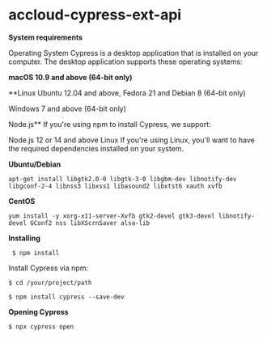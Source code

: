 # accloud-cypress-ext-api
**System requirements**

Operating System
Cypress is a desktop application that is installed on your computer. The desktop application supports these operating systems:

**macOS 10.9 and above (64-bit only)**

**Linux Ubuntu 12.04 and above, Fedora 21 and Debian 8 (64-bit only)

Windows 7 and above (64-bit only)

Node.js**
If you're using npm to install Cypress, we support:

Node.js 12 or 14 and above
Linux
If you're using Linux, you'll want to have the required dependencies installed on your system.

**Ubuntu/Debian**

`apt-get install libgtk2.0-0 libgtk-3-0 libgbm-dev libnotify-dev libgconf-2-4 libnss3 libxss1 libasound2 libxtst6 xauth xvfb`

**CentOS**

`yum install -y xorg-x11-server-Xvfb gtk2-devel gtk3-devel libnotify-devel GConf2 nss libXScrnSaver alsa-lib`

**Installing**

 ` $ npm install`
 
Install Cypress via npm:

`$ cd /your/project/path`

`$ npm install cypress --save-dev`

**Opening Cypress**

`$ npx cypress open`
